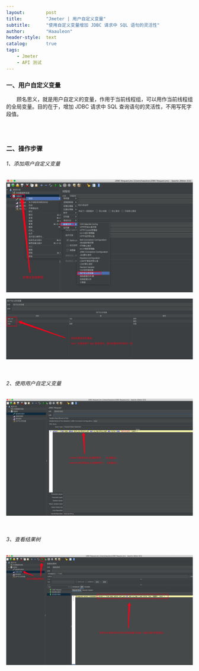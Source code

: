 ```yaml
---
layout:        post
title:         "Jmeter | 用户自定义变量"
subtitle:      "使用自定义变量增加 JDBC 请求中 SQL 语句的灵活性"
author:        "Haauleon"
header-style:  text
catalog:       true
tags:
    - Jmeter
    - API 测试
---
```


### 一、用户自定义变量
&emsp;&emsp;顾名思义，就是用户自定义的变量，作用于当前线程组，可以用作当前线程组的全局变量。目的在于，增加 JDBC 请求中 SQL 查询语句的灵活性，不用写死字段值。    

<br>
<br>

### 二、操作步骤
###### 1、添加用户自定义变量
![](\img\in-post\post-jmeter\2022-07-19-jmeter-params-1.png)    

![](\img\in-post\post-jmeter\2022-07-19-jmeter-params-2.png)     

<br>

###### 2、使用用户自定义变量
![](\img\in-post\post-jmeter\2022-07-19-jmeter-params-3.png)     

<br>

###### 3、查看结果树
![](\img\in-post\post-jmeter\2022-07-19-jmeter-params-4.png) 